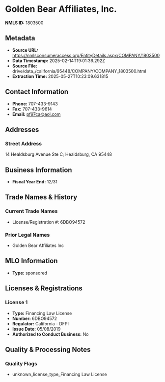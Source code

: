 # Golden Bear Affiliates, Inc.

**NMLS ID:** 1803500

## Metadata
- **Source URL:** https://nmlsconsumeraccess.org/EntityDetails.aspx/COMPANY/1803500
- **Data Timestamp:** 2025-02-14T19:01:36.292Z
- **Source File:** drive/data_/california/95448/COMPANY/COMPANY_1803500.html
- **Extraction Time:** 2025-05-27T10:23:09.631815

## Contact Information
- **Phone:** 707-433-9143
- **Fax:** 707-433-9614
- **Email:** pf97ca@aol.com

## Addresses
### Street Address
14 Healdsburg Avenue Ste C; Healdsburg, CA 95448

## Business Information
- **Fiscal Year End:** 12/31

## Trade Names & History
### Current Trade Names
- License/Registration #: 6DBO94572

### Prior Legal Names
- Golden Bear Affiliates Inc

## MLO Information
- **Type:** sponsored

## Licenses & Registrations

### License 1
- **Type:** Financing Law License
- **Number:** 6DBO94572
- **Regulator:** California - DFPI
- **Issue Date:** 05/08/2019
- **Authorized to Conduct Business:** No

## Quality & Processing Notes
### Quality Flags
- unknown_license_type_Financing Law License
